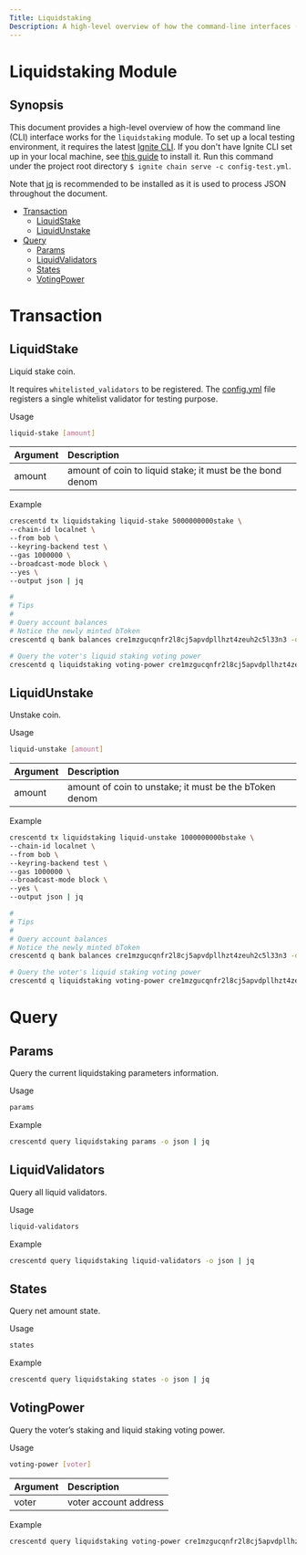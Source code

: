 ```yaml
---
Title: Liquidstaking
Description: A high-level overview of how the command-line interfaces (CLI) works for the liquidstaking module.
---
```


# Liquidstaking Module

## Synopsis

This document provides a high-level overview of how the command line (CLI) interface works for the `liquidstaking` module. To set up a local testing environment, it requires the latest [Ignite CLI](https://docs.ignite.com/). If you don't have Ignite CLI set up in your local machine, see [this guide](https://docs.ignite.com/guide/install.html) to install it. Run this command under the project root directory `$ ignite chain serve -c config-test.yml`.

Note that [jq](https://stedolan.github.io/jq/) is recommended to be installed as it is used to process JSON throughout the document.

- [Transaction](#Transaction)
    * [LiquidStake](#LiquidStake)
    * [LiquidUnstake](#LiquidUnstake)
- [Query](#Query)
    * [Params](#Params)
    * [LiquidValidators](#LiquidValidators)
    * [States](#States)
    * [VotingPower](#VotingPower)

# Transaction

## LiquidStake

Liquid stake coin.

It requires `whitelisted_validators` to be registered. The [config.yml](https://github.com/crescent-network/crescent/blob/main/config.yml) file registers a single whitelist validator for testing purpose. 

Usage

```bash
liquid-stake [amount]
```

| **Argument** |  **Description**                                          |
| :----------- | :-------------------------------------------------------- |
| amount       | amount of coin to liquid stake; it must be the bond denom |

Example

```bash
crescentd tx liquidstaking liquid-stake 5000000000stake \
--chain-id localnet \
--from bob \
--keyring-backend test \
--gas 1000000 \
--broadcast-mode block \
--yes \
--output json | jq

#
# Tips
#
# Query account balances
# Notice the newly minted bToken
crescentd q bank balances cre1mzgucqnfr2l8cj5apvdpllhzt4zeuh2c5l33n3 -o json | jq

# Query the voter's liquid staking voting power
crescentd q liquidstaking voting-power cre1mzgucqnfr2l8cj5apvdpllhzt4zeuh2c5l33n3 -o json | jq
```

## LiquidUnstake

Unstake coin.

Usage

```bash
liquid-unstake [amount]
```

| **Argument**  |  **Description**                                      |
| :------------ | :---------------------------------------------------- |
| amount        | amount of coin to unstake; it must be the bToken denom|

Example

```bash
crescentd tx liquidstaking liquid-unstake 1000000000bstake \
--chain-id localnet \
--from bob \
--keyring-backend test \
--gas 1000000 \
--broadcast-mode block \
--yes \
--output json | jq

#
# Tips
#
# Query account balances
# Notice the newly minted bToken
crescentd q bank balances cre1mzgucqnfr2l8cj5apvdpllhzt4zeuh2c5l33n3 -o json | jq

# Query the voter's liquid staking voting power
crescentd q liquidstaking voting-power cre1mzgucqnfr2l8cj5apvdpllhzt4zeuh2c5l33n3 -o json | jq
```

# Query

## Params

Query the current liquidstaking parameters information.

Usage

```bash
params
```

Example

```bash
crescentd query liquidstaking params -o json | jq
```

## LiquidValidators

Query all liquid validators.

Usage

```bash
liquid-validators
```

Example

```bash
crescentd query liquidstaking liquid-validators -o json | jq
```
## States

Query net amount state.

Usage

```bash
states
```

Example

```bash
crescentd query liquidstaking states -o json | jq
```

## VotingPower

Query the voter’s staking and liquid staking voting power. 

Usage

```bash
voting-power [voter]
```

| **Argument** |  **Description**      |
| :----------- | :-------------------- |
| voter        | voter account address |

Example

```bash
crescentd query liquidstaking voting-power cre1mzgucqnfr2l8cj5apvdpllhzt4zeuh2c5l33n3 -o json | jq
```
